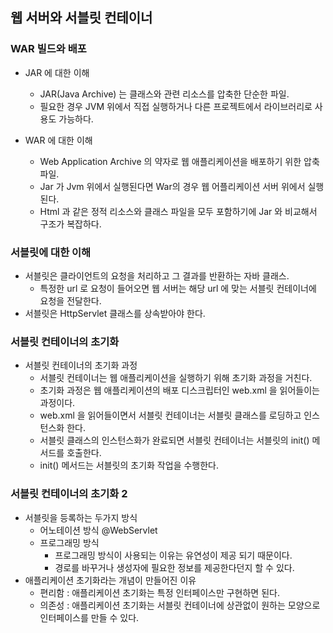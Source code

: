 ## 웹 서버와 서블릿 컨테이너
### WAR 빌드와 배포
- JAR 에 대한 이해
    - JAR(Java Archive) 는 클래스와 관련 리소스를 압축한 단순한 파일.
    - 필요한 경우 JVM 위에서 직접 실행하거나 다른 프로젝트에서 라이브러리로 사용도 가능하다.

- WAR 에 대한 이해
    - Web Application Archive 의 약자로 웹 애플리케이션을 배포하기 위한 압축 파일.
    - Jar 가 Jvm 위에서 실행된다면 War의 경우 웹 어플리케이션 서버 위에서 실행된다.
    - Html 과 같은 정적 리소스와 클래스 파일을 모두 포함하기에 Jar 와 비교해서 구조가 복잡하다.

### 서블릿에 대한 이해
- 서블릿은 클라이언트의 요청을 처리하고 그 결과를 반환하는 자바 클래스.
    - 특정한 url 로 요청이 들어오면 웹 서버는 해당 url 에 맞는 서블릿 컨테이너에 요청을 전달한다.
- 서블릿은 HttpServlet 클래스를 상속받아야 한다.

### 서블릿 컨테이너의 초기화
- 서블릿 컨테이너의 초기화 과정
    - 서블릿 컨테이너는 웹 애플리케이션을 실행하기 위해 초기화 과정을 거친다.
    - 초기화 과정은 웹 애플리케이션의 배포 디스크립터인 web.xml 을 읽어들이는 과정이다.
    - web.xml 을 읽어들이면서 서블릿 컨테이너는 서블릿 클래스를 로딩하고 인스턴스화 한다.
    - 서블릿 클래스의 인스턴스화가 완료되면 서블릿 컨테이너는 서블릿의 init() 메서드를 호출한다.
    - init() 메서드는 서블릿의 초기화 작업을 수행한다.

### 서블릿 컨테이너의 초기화 2
- 서블릿을 등록하는 두가지 방식
    - 어노테이션 방식 @WebServlet
    - 프로그래밍 방식
        - 프로그래밍 방식이 사용되는 이유는 유연성이 제공 되기 때문이다.
        - 경로를 바꾸거나 생성자에 필요한 정보를 제공한다던지 할 수 있다.
- 애플리케이션 초기화라는 개념이 만들어진 이유
    - 편리함 : 애플리케이션 초기화는 특정 인터페이스만 구현하면 된다.
    - 의존성 : 애플리케이션 초기화는 서블릿 컨테이너에 상관없이 원하는 모양으로 인터페이스를 만들 수 있다.